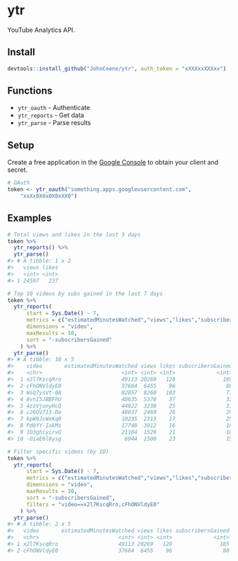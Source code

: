 
<!-- README.md is generated from README.Rmd. Please edit that file -->

# ytr

YouTube Analytics API.

## Install

``` r
devtools::install_github("JohnCoene/ytr", auth_token = "xXXXxxXXXxx")
```

## Functions

  - `ytr_oauth` - Authenticate
  - `ytr_reports` - Get data
  - `ytr_parse` - Parse results

## Setup

Create a free application in the [Google
Console](https://console.cloud.google.com/) to obtain your client and
secret.

``` r
# OAuth
token <- ytr_oauth("something.apps.googleusercontent.com",
    "xxXx0X0x0X0xXX0")
```

## Examples

``` r
# Total views and likes in the last 3 days
token %>% 
  ytr_reports() %>% 
  ytr_parse()
#> # A tibble: 1 x 2
#>   views likes
#>   <int> <int>
#> 1 24597   237

# Top 10 videos by subs gained in the last 7 days
token %>% 
  ytr_reports(
      start = Sys.Date() - 7,
      metrics = c("estimatedMinutesWatched","views","likes","subscribersGained"), 
      dimensions = "video", 
      maxResults = 10, 
      sort = "-subscribersGained"
    ) %>% 
  ytr_parse()
#> # A tibble: 10 x 5
#>    video       estimatedMinutesWatched views likes subscribersGained
#>    <chr>                         <int> <int> <int>             <int>
#>  1 x2l7KscqRro                   49113 20269   128               185
#>  2 cFhONVldyE0                   37664  6455    96                80
#>  3 WsQ7ysVt-0A                   82857  8260   103                77
#>  4 8vnI5JBBFhU                   40635  5378    37                32
#>  5 4zzVjonyHcQ                   44922  3230    25                31
#>  6 c26OV713-Do                   48037  2469    26                29
#>  7 kpW9JcWxKq0                   10235  2313    17                25
#>  8 Pd8YY-IokMs                   17748  3012    16                18
#>  9 1O3ghiyirvU                   21104  1529    21                16
#> 10 -OiaE6l8ysg                    6944  1508    23                15

# Filter specific videos (by ID)
token %>% 
  ytr_reports(
      start = Sys.Date() - 7,
      metrics = c("estimatedMinutesWatched","views","likes","subscribersGained"), 
      dimensions = "video", 
      maxResults = 10, 
      sort = "-subscribersGained",
      filters = "video==x2l7KscqRro,cFhONVldyE0"
    ) %>% 
  ytr_parse()
#> # A tibble: 2 x 5
#>   video       estimatedMinutesWatched views likes subscribersGained
#>   <chr>                         <int> <int> <int>             <int>
#> 1 x2l7KscqRro                   49113 20269   128               185
#> 2 cFhONVldyE0                   37664  6455    96                80
```
